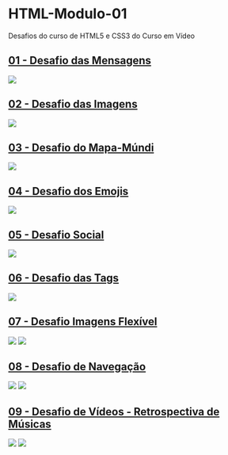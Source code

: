 # HTML-Modulo-01
 Desafios do curso de HTML5 e CSS3 do Curso em Vídeo

## <a href = 'https://github.com/eduardohbarbosa/HTML-Modulo-01/tree/main/d001'> 01 - Desafio das Mensagens </a>

<img src = d001/mensagens.JPG> 

## <a href = 'https://github.com/eduardohbarbosa/HTML-Modulo-01/tree/main/d002'> 02 - Desafio das Imagens </a>

<img src = d002/imagens.JPG> 

## <a href = 'https://github.com/eduardohbarbosa/HTML-Modulo-01/tree/main/d003'> 03 -  Desafio do Mapa-Múndi </a>

<img src = d003/mapa.JPG> 

## <a href = 'https://github.com/eduardohbarbosa/HTML-Modulo-01/tree/main/d004'> 04 - Desafio dos Emojis </a>

<img src = d004/emoji.JPG> 

## <a href = 'https://github.com/eduardohbarbosa/HTML-Modulo-01/tree/main/d005'> 05 - Desafio Social </a>

<img src = d005/social.JPG> 

## <a href = 'https://github.com/eduardohbarbosa/HTML-Modulo-01/tree/main/d006'> 06 - Desafio das Tags </a>

<img src = d006/tags.JPG> 

## <a href = 'https://github.com/eduardohbarbosa/HTML-Modulo-01/tree/main/d007'> 07 - Desafio Imagens Flexível </a> 

<img src = d007/image2.JPG> 
<img src = d007/image1.JPG> 

## <a href = 'https://github.com/eduardohbarbosa/HTML-Modulo-01/tree/main/d008'> 08 - Desafio de Navegação </a>

<img src = d008/navegacao1.JPG> 
<img src = d008/navegacao2.JPG> 

## <a href = 'https://github.com/eduardohbarbosa/HTML-Modulo-01/tree/main/d009'> 09 - Desafio de Vídeos - Retrospectiva de Músicas </a> 

<img src = d009/retrospectiva.JPG> 
<img src = d009/retrospectiva2.JPG> 
